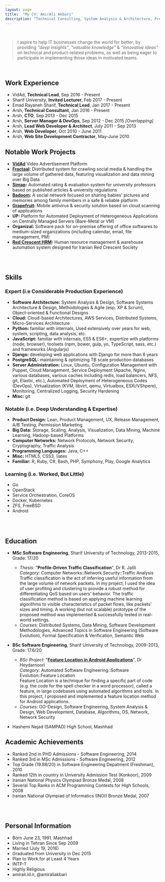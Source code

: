 ```yaml
---
layout: page
title:  "My CV: AmirAli Akbari"
description: "Technical Consulting, System Analysis & Architecture, Product Design, Web Development, Server Management, Cloud Adoption"
---
```


<br/>

> I aspire to help IT businesses change the world for better; by providing _"deep insights"_, _"valuable knowledge"_ & _"innovative ideas"_ on technical and product-related problems,
>  as well as being eager to participate in implementing those ideas in motivated teams.

<br/>

## Work Experience

* VidAd, **Technical Lead**, Sep 2016 - Present
* Sharif University, **Invited Lecturer**, Feb 2017 - Present
* Emad Rayaneh Sharif, **Technical Lead**, Jan 2017 - Present
* Arsh, **Technical Consultant**, Jan 2016 - Present
* Arsh, **CTO**, Sep 2013 - Dec 2015
* Arsh, **Server Manager & DevOps**, Sep 2012 - Dec 2015 _[Overlapping]_
* Arsh, **Lead Web Developer & Architect**, July 2011 - Sep 2013
* Arsh, **Web Developer**, Oct 2010 - June 2011
* Arsh, **Web Site Development Contractor**, May-June 2010

## Notable Work Projects

* **[VidAd][4]** Video Advertisement Platform
* **[Fractaal][1]:** Distributed system for crawling social media & handling the large volume of gathered data, featuring visualization and data mining over
   Big Data
* **[Simap][2]:** Automated rating & evaluation system for university professors based on published articles & university regulations
* **[Badoom][3]:** A social network focused on sharing babies' pictures and memories among family members in a safe & reliable platform
* **[Grapefruit][4]:** Mobile antivirus & security solution based on cloud scanning of applications
* **UP:** Platform for Automated Deployment of Heterogeneous Applications on Centrally Managed Servers (Bare-Metal or VM)
* **Organizal:** Software pack for on-premise offering of office softwares to medium-sized organizations (including calendar, email, file management, PM)
* **[Red Crescent HRM][5]:** Human resource management & warehouse automation system designed for Iranian Red Crescent Society


[1]:https://fractaal.ir
[2]:http://rtis.ut.ac.ir
[3]:https://badoom.ir
[4]:https://getgrapefruit.ir
[5]:http://helalahmar.arsh.co
[6]:http://vidad.net

<br/><br/>

## Skills

### Expert (i.e Considerable Production Experience)

* **Software Architecture:** System Analysis & Design, Software Systems Architecture & Design, Methodologies & Agile (esp. XP & Scrum), Object-oriented & Functional Designs
* **Cloud:** Cloud-based Architectures, AWS Services, Distributed Systems, Micro-Services Architecture
* **Python:** familiar with internals, Used extensively over years for web, system, scripting, data analysis, etc.
* **JavaScript:** familiar with internals, ES5 & ES6+, expertize with platforms (node, browser), toolsets (npm, bower, gulp, yo, TypeScript, sass, etc.) and frameworks (Angularjs)
* **Django:** developing web applications with Django for more than 6 years
* **PostgreSQL:** maintaining & optimizing TB scale production databases
* **Server Administration:** Linux, Ubuntu, Configuration Management with Puppet, Cloud Management, Service Deployment (Apache, Nginx, various databases, various caches including redis, load balancers, NFS, git, Elastic, etc.), Automated Deployment of Heterogeneous Codes (DevOps), Virtualization (KVM, libvirt, qemu, Virtualbox, ESXi/VShpere), Monitoring, Centralized Logging, Security Hardening
* **Misc:** git

### Notable (i.e. Deep Understanding & Expertise)

* **Product Design:** Lean, Product Management, UX, Release Management, A/B Testing, Permission Marketing
* **Big Data:** Storage, Scaling, Analysis, Visualization, Data Mining, Machine Learning, Hadoop-based Platforms
* **Computer Networks:** Network Protocols, Network Security, Cryptography, Traffic Analysis
* **Programming Languages:** Java, C++
* **Misc:** HTML5, CSS3, \latex
* **Familiar:** R, Ruby, C#, Bash, PHP, Symphony, Play, Google Analytics

### Learning (i.e. Worked, But Little)

* Go
* OpenStack
* Service Orchestration, CoreOS
* Docker, Kubernetes
* ZFS, FreeBSD
* Android

<br/><br/>

## Education

* **MSc Software Engineering**, Sharif University of Technology, 2013-2015, Grade: 17/20
    * _Thesis:_ "**Profile-Driven Traffic Classification**", Dr R. Jalili  
      _Category:_ Computer Networks::Network Security::Traffic Analysis  
      Traffic classification is the act of inferring useful information from the large volume of network packets. In my project, I used the idea
      of user profiling and clustering to provide a robust method for differentiating QoS based on users' behavior. The traffic classification
      method is based on applying machine learning algorithms to visible characteristics of packet flows, like packets' sizes and timing. A working
      (but not scalable) prototype of the proposed method was implemented & successfully tested in real-world settings.
    * _Courses:_ Distributed Systems, Data Mining, Software Development Methodologies, Advanced Topics in Software Engineering (Software Evolution),
       Formal Specification & Verification, Semantic Web

* **BSc Software Engineering**, Sharif University of Technology, 2009-2013, Grade: 17.6/20
    * _BSc Project:_ "**[Feature Location in Android Applications][flp]**", Dr Heydarnoori  
      _Category:_ Automated Software Engineering::Software Evolution::Feature Location  
      Feature Location is a technique for finding a specific part of code (e.g. the code for the spell checker in a word processor), called a
     feature, in large codebases using automated algorithms and tools. In this project, I proposed and implemented a feature location method
     for Android applications.
    * _Courses:_ OO-Design, Software Engineering, System Analysis & Design, Web Development, Database, Algorithms, OS, Network, Network Security
     
  [flp]:http://127.0.0.1:4000/projects/android-feature-location.html

* Hashemi Nejad (SAMPAD) High School, Mashhad

## Academic Achievements

* Ranked 2nd in PHD Admissions - Software Engineering, 2014
* Ranked 3rd in MSc Admissions - Software Engineering, 2012
* Top Grade (19.88/20) in Software Engineering Depatment (Freshman), 2010
* Ranked 12th in country in University Admission Test (Konkoor), 2009
* Iranian National Physics Olympiad Bronze Medal, 2008
* Several Top Ranks in ACM Programming Contests for High Schools, 2008
* Iranian National Olympiad of Informatics (INOI) Bronze Medal, 2007

<br/><br/>

## Personal Information

* Born June 23, 1991, Mashhad
* Living in Tehran Since Sep 2009
* Married (July 19, 2016)
* Graduated from University in Dec 2015
* Plan to Work for at Least 4 Years
* INTP-T
* Highly Religious
* amirali.id.ir, @amiraliakbari

